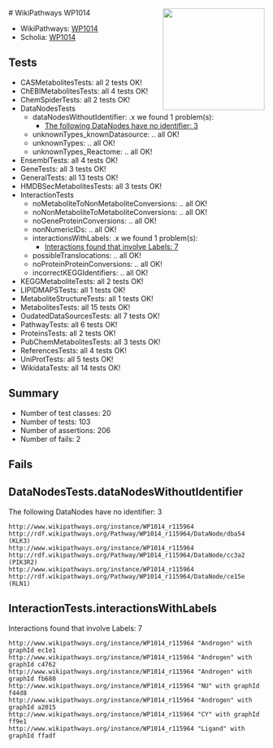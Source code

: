 <img style="float: right; width: 200px" src="https://upload.wikimedia.org/wikipedia/commons/thumb/8/83/Wplogo_with_text_500.png/640px-Wplogo_with_text_500.png" />
# WikiPathways WP1014

* WikiPathways: [WP1014](https://new.wikipathways.org/pathways/WP1014)
* Scholia: [WP1014](https://scholia.toolforge.org/wikipathways/WP1014)
## Tests
* CASMetabolitesTests: all 2 tests OK!
* ChEBIMetabolitesTests: all 4 tests OK!
* ChemSpiderTests: all 2 tests OK!
* DataNodesTests
    * dataNodesWithoutIdentifier: .x we found 1 problem(s):
        * [The following DataNodes have no identifier: 3](#d2d32fa2)
    * unknownTypes_knownDatasource: .. all OK!
    * unknownTypes: .. all OK!
    * unknownTypes_Reactome: .. all OK!
* EnsemblTests: all 4 tests OK!
* GeneTests: all 3 tests OK!
* GeneralTests: all 13 tests OK!
* HMDBSecMetabolitesTests: all 3 tests OK!
* InteractionTests
    * noMetaboliteToNonMetaboliteConversions: .. all OK!
    * noNonMetaboliteToMetaboliteConversions: .. all OK!
    * noGeneProteinConversions: .. all OK!
    * nonNumericIDs: .. all OK!
    * interactionsWithLabels: .x we found 1 problem(s):
        * [Interactions found that involve Labels: 7](#630d267e)
    * possibleTranslocations: .. all OK!
    * noProteinProteinConversions: .. all OK!
    * incorrectKEGGIdentifiers: .. all OK!
* KEGGMetaboliteTests: all 2 tests OK!
* LIPIDMAPSTests: all 1 tests OK!
* MetaboliteStructureTests: all 1 tests OK!
* MetabolitesTests: all 15 tests OK!
* OudatedDataSourcesTests: all 7 tests OK!
* PathwayTests: all 6 tests OK!
* ProteinsTests: all 2 tests OK!
* PubChemMetabolitesTests: all 3 tests OK!
* ReferencesTests: all 4 tests OK!
* UniProtTests: all 5 tests OK!
* WikidataTests: all 14 tests OK!


## Summary

* Number of test classes: 20
* Number of tests: 103
* Number of assertions: 206
* Number of fails: 2

## Fails

<a name="d2d32fa2" />

## DataNodesTests.dataNodesWithoutIdentifier

The following DataNodes have no identifier: 3
```
http://www.wikipathways.org/instance/WP1014_r115964 http://rdf.wikipathways.org/Pathway/WP1014_r115964/DataNode/dba54 (KLK3)
http://www.wikipathways.org/instance/WP1014_r115964 http://rdf.wikipathways.org/Pathway/WP1014_r115964/DataNode/cc3a2 (PIK3R2)
http://www.wikipathways.org/instance/WP1014_r115964 http://rdf.wikipathways.org/Pathway/WP1014_r115964/DataNode/ce15e (RLN1)
```

<a name="630d267e" />

## InteractionTests.interactionsWithLabels

Interactions found that involve Labels: 7
```
http://www.wikipathways.org/instance/WP1014_r115964 "Androgen" with graphId ec1e1
http://www.wikipathways.org/instance/WP1014_r115964 "Androgen" with graphId c4762
http://www.wikipathways.org/instance/WP1014_r115964 "Androgen" with graphId fb680
http://www.wikipathways.org/instance/WP1014_r115964 "NU" with graphId f44d8
http://www.wikipathways.org/instance/WP1014_r115964 "Androgen" with graphId a2015
http://www.wikipathways.org/instance/WP1014_r115964 "CY" with graphId ff9e1
http://www.wikipathways.org/instance/WP1014_r115964 "Ligand" with graphId ffadf
```

